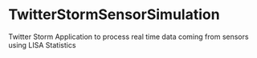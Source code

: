 TwitterStormSensorSimulation
============================

Twitter Storm Application to process real time data coming from sensors using LISA Statistics
